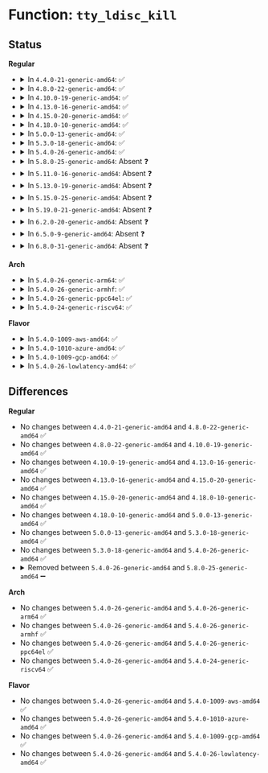 # Function: <code>tty_ldisc_kill</code>

## Status
<b>Regular</b>
<ul>
<li>
<details>
<summary>In <code>4.4.0-21-generic-amd64</code>: ✅</summary>

```c
void tty_ldisc_kill(struct tty_struct * tty)
```

```json
{
  "name": "tty_ldisc_kill",
  "collision_type": "Unique Static",
  "inline_type": "No",
  "funcs": [
    {
      "addr": 18446744071583996672,
      "name": "tty_ldisc_kill",
      "external": false,
      "loc": "drivers/tty/tty_ldisc.c:748",
      "file": "drivers/tty/tty_ldisc.c",
      "inline": "seen, unknown",
      "caller_inline": [],
      "caller_func": [
        "drivers/tty/tty_ldisc.c:tty_ldisc_release",
        "drivers/tty/tty_ldisc.c:tty_ldisc_release",
        "drivers/tty/tty_ldisc.c:tty_ldisc_release",
        "drivers/tty/tty_ldisc.c:tty_ldisc_release",
        "drivers/tty/tty_ldisc.c:tty_ldisc_release"
      ]
    }
  ],
  "symbols": [
    {
      "addr": 18446744071583996672,
      "name": "tty_ldisc_kill",
      "section": ".text",
      "bind": "STB_LOCAL",
      "size": 142
    }
  ]
}
```
</details>
</li>
<li>
<details>
<summary>In <code>4.8.0-22-generic-amd64</code>: ✅</summary>

```c
void tty_ldisc_kill(struct tty_struct * tty)
```

```json
{
  "name": "tty_ldisc_kill",
  "collision_type": "Unique Static",
  "inline_type": "No",
  "funcs": [
    {
      "addr": 18446744071584328816,
      "name": "tty_ldisc_kill",
      "external": false,
      "loc": "drivers/tty/tty_ldisc.c:612",
      "file": "drivers/tty/tty_ldisc.c",
      "inline": "seen, unknown",
      "caller_inline": [],
      "caller_func": [
        "drivers/tty/tty_ldisc.c:tty_ldisc_release",
        "drivers/tty/tty_ldisc.c:tty_ldisc_release",
        "drivers/tty/tty_ldisc.c:tty_ldisc_release",
        "drivers/tty/tty_ldisc.c:tty_ldisc_release",
        "drivers/tty/tty_ldisc.c:tty_ldisc_release",
        "drivers/tty/tty_ldisc.c:tty_ldisc_hangup"
      ]
    }
  ],
  "symbols": [
    {
      "addr": 18446744071584328816,
      "name": "tty_ldisc_kill",
      "section": ".text",
      "bind": "STB_LOCAL",
      "size": 48
    }
  ]
}
```
</details>
</li>
<li>
<details>
<summary>In <code>4.10.0-19-generic-amd64</code>: ✅</summary>

```c
void tty_ldisc_kill(struct tty_struct * tty)
```

```json
{
  "name": "tty_ldisc_kill",
  "collision_type": "Unique Static",
  "inline_type": "No",
  "funcs": [
    {
      "addr": 18446744071584510768,
      "name": "tty_ldisc_kill",
      "external": false,
      "loc": "drivers/tty/tty_ldisc.c:612",
      "file": "drivers/tty/tty_ldisc.c",
      "inline": "seen, unknown",
      "caller_inline": [],
      "caller_func": [
        "drivers/tty/tty_ldisc.c:tty_ldisc_release",
        "drivers/tty/tty_ldisc.c:tty_ldisc_release",
        "drivers/tty/tty_ldisc.c:tty_ldisc_release",
        "drivers/tty/tty_ldisc.c:tty_ldisc_release",
        "drivers/tty/tty_ldisc.c:tty_ldisc_release",
        "drivers/tty/tty_ldisc.c:tty_ldisc_hangup"
      ]
    }
  ],
  "symbols": [
    {
      "addr": 18446744071584510768,
      "name": "tty_ldisc_kill",
      "section": ".text",
      "bind": "STB_LOCAL",
      "size": 48
    }
  ]
}
```
</details>
</li>
<li>
<details>
<summary>In <code>4.13.0-16-generic-amd64</code>: ✅</summary>

```c
void tty_ldisc_kill(struct tty_struct * tty)
```

```json
{
  "name": "tty_ldisc_kill",
  "collision_type": "Unique Static",
  "inline_type": "No",
  "funcs": [
    {
      "addr": 18446744071584589936,
      "name": "tty_ldisc_kill",
      "external": false,
      "loc": "drivers/tty/tty_ldisc.c:632",
      "file": "drivers/tty/tty_ldisc.c",
      "inline": "seen, unknown",
      "caller_inline": [],
      "caller_func": [
        "drivers/tty/tty_ldisc.c:tty_ldisc_release",
        "drivers/tty/tty_ldisc.c:tty_ldisc_release",
        "drivers/tty/tty_ldisc.c:tty_ldisc_release",
        "drivers/tty/tty_ldisc.c:tty_ldisc_release",
        "drivers/tty/tty_ldisc.c:tty_ldisc_release",
        "drivers/tty/tty_ldisc.c:tty_ldisc_hangup"
      ]
    }
  ],
  "symbols": [
    {
      "addr": 18446744071584589936,
      "name": "tty_ldisc_kill",
      "section": ".text",
      "bind": "STB_LOCAL",
      "size": 49
    }
  ]
}
```
</details>
</li>
<li>
<details>
<summary>In <code>4.15.0-20-generic-amd64</code>: ✅</summary>

```c
void tty_ldisc_kill(struct tty_struct * tty)
```

```json
{
  "name": "tty_ldisc_kill",
  "collision_type": "Unique Static",
  "inline_type": "No",
  "funcs": [
    {
      "addr": 18446744071585002000,
      "name": "tty_ldisc_kill",
      "external": false,
      "loc": "drivers/tty/tty_ldisc.c:633",
      "file": "drivers/tty/tty_ldisc.c",
      "inline": "seen, unknown",
      "caller_inline": [],
      "caller_func": [
        "drivers/tty/tty_ldisc.c:tty_ldisc_release",
        "drivers/tty/tty_ldisc.c:tty_ldisc_release",
        "drivers/tty/tty_ldisc.c:tty_ldisc_release",
        "drivers/tty/tty_ldisc.c:tty_ldisc_release",
        "drivers/tty/tty_ldisc.c:tty_ldisc_release",
        "drivers/tty/tty_ldisc.c:tty_ldisc_hangup"
      ]
    }
  ],
  "symbols": [
    {
      "addr": 18446744071585002000,
      "name": "tty_ldisc_kill",
      "section": ".text",
      "bind": "STB_LOCAL",
      "size": 49
    }
  ]
}
```
</details>
</li>
<li>
<details>
<summary>In <code>4.18.0-10-generic-amd64</code>: ✅</summary>

```c
void tty_ldisc_kill(struct tty_struct * tty)
```

```json
{
  "name": "tty_ldisc_kill",
  "collision_type": "Unique Static",
  "inline_type": "No",
  "funcs": [
    {
      "addr": 18446744071585236272,
      "name": "tty_ldisc_kill",
      "external": false,
      "loc": "drivers/tty/tty_ldisc.c:616",
      "file": "drivers/tty/tty_ldisc.c",
      "inline": "seen, unknown",
      "caller_inline": [],
      "caller_func": [
        "drivers/tty/tty_ldisc.c:tty_ldisc_release",
        "drivers/tty/tty_ldisc.c:tty_ldisc_release",
        "drivers/tty/tty_ldisc.c:tty_ldisc_release",
        "drivers/tty/tty_ldisc.c:tty_ldisc_release",
        "drivers/tty/tty_ldisc.c:tty_ldisc_release",
        "drivers/tty/tty_ldisc.c:tty_ldisc_hangup"
      ]
    }
  ],
  "symbols": [
    {
      "addr": 18446744071585236272,
      "name": "tty_ldisc_kill",
      "section": ".text",
      "bind": "STB_LOCAL",
      "size": 48
    }
  ]
}
```
</details>
</li>
<li>
<details>
<summary>In <code>5.0.0-13-generic-amd64</code>: ✅</summary>

```c
void tty_ldisc_kill(struct tty_struct * tty)
```

```json
{
  "name": "tty_ldisc_kill",
  "collision_type": "Unique Static",
  "inline_type": "No",
  "funcs": [
    {
      "addr": 18446744071585355520,
      "name": "tty_ldisc_kill",
      "external": false,
      "loc": "drivers/tty/tty_ldisc.c:625",
      "file": "drivers/tty/tty_ldisc.c",
      "inline": "seen, unknown",
      "caller_inline": [],
      "caller_func": [
        "drivers/tty/tty_ldisc.c:tty_ldisc_release",
        "drivers/tty/tty_ldisc.c:tty_ldisc_release",
        "drivers/tty/tty_ldisc.c:tty_ldisc_release",
        "drivers/tty/tty_ldisc.c:tty_ldisc_release",
        "drivers/tty/tty_ldisc.c:tty_ldisc_release",
        "drivers/tty/tty_ldisc.c:tty_ldisc_hangup"
      ]
    }
  ],
  "symbols": [
    {
      "addr": 18446744071585355520,
      "name": "tty_ldisc_kill",
      "section": ".text",
      "bind": "STB_LOCAL",
      "size": 48
    }
  ]
}
```
</details>
</li>
<li>
<details>
<summary>In <code>5.3.0-18-generic-amd64</code>: ✅</summary>

```c
void tty_ldisc_kill(struct tty_struct * tty)
```

```json
{
  "name": "tty_ldisc_kill",
  "collision_type": "Unique Static",
  "inline_type": "No",
  "funcs": [
    {
      "addr": 18446744071585568960,
      "name": "tty_ldisc_kill",
      "external": false,
      "loc": "drivers/tty/tty_ldisc.c:634",
      "file": "drivers/tty/tty_ldisc.c",
      "inline": "seen, unknown",
      "caller_inline": [],
      "caller_func": [
        "drivers/tty/tty_ldisc.c:tty_ldisc_release",
        "drivers/tty/tty_ldisc.c:tty_ldisc_release",
        "drivers/tty/tty_ldisc.c:tty_ldisc_release",
        "drivers/tty/tty_ldisc.c:tty_ldisc_release",
        "drivers/tty/tty_ldisc.c:tty_ldisc_release",
        "drivers/tty/tty_ldisc.c:tty_ldisc_hangup"
      ]
    }
  ],
  "symbols": [
    {
      "addr": 18446744071585568960,
      "name": "tty_ldisc_kill",
      "section": ".text",
      "bind": "STB_LOCAL",
      "size": 48
    }
  ]
}
```
</details>
</li>
<li>
<details>
<summary>In <code>5.4.0-26-generic-amd64</code>: ✅</summary>

```c
void tty_ldisc_kill(struct tty_struct * tty)
```

```json
{
  "name": "tty_ldisc_kill",
  "collision_type": "Unique Static",
  "inline_type": "No",
  "funcs": [
    {
      "addr": 18446744071585709984,
      "name": "tty_ldisc_kill",
      "external": false,
      "loc": "drivers/tty/tty_ldisc.c:634",
      "file": "drivers/tty/tty_ldisc.c",
      "inline": "seen, unknown",
      "caller_inline": [],
      "caller_func": [
        "drivers/tty/tty_ldisc.c:tty_ldisc_release",
        "drivers/tty/tty_ldisc.c:tty_ldisc_release",
        "drivers/tty/tty_ldisc.c:tty_ldisc_release",
        "drivers/tty/tty_ldisc.c:tty_ldisc_release",
        "drivers/tty/tty_ldisc.c:tty_ldisc_release",
        "drivers/tty/tty_ldisc.c:tty_ldisc_hangup"
      ]
    }
  ],
  "symbols": [
    {
      "addr": 18446744071585709984,
      "name": "tty_ldisc_kill",
      "section": ".text",
      "bind": "STB_LOCAL",
      "size": 48
    }
  ]
}
```
</details>
</li>
<li>
<details>
<summary>In <code>5.8.0-25-generic-amd64</code>: Absent ❓</summary>

```json
{
  "name": "tty_ldisc_kill",
  "collision_type": "Unique Static",
  "inline_type": "Full",
  "funcs": [
    {
      "addr": 18446744071586439743,
      "name": "tty_ldisc_kill",
      "external": false,
      "loc": "drivers/tty/tty_ldisc.c:629",
      "file": "drivers/tty/tty_ldisc.c",
      "inline": "not declared, inlined",
      "caller_inline": [
        "drivers/tty/tty_ldisc.c:tty_ldisc_release",
        "drivers/tty/tty_ldisc.c:tty_ldisc_release",
        "drivers/tty/tty_ldisc.c:tty_ldisc_hangup"
      ],
      "caller_func": []
    }
  ],
  "symbols": []
}
```
</details>
</li>
<li>
<details>
<summary>In <code>5.11.0-16-generic-amd64</code>: Absent ❓</summary>

```json
{
  "name": "tty_ldisc_kill",
  "collision_type": "Unique Static",
  "inline_type": "Full",
  "funcs": [
    {
      "addr": 18446744071586554271,
      "name": "tty_ldisc_kill",
      "external": false,
      "loc": "drivers/tty/tty_ldisc.c:628",
      "file": "drivers/tty/tty_ldisc.c",
      "inline": "not declared, inlined",
      "caller_inline": [
        "drivers/tty/tty_ldisc.c:tty_ldisc_release",
        "drivers/tty/tty_ldisc.c:tty_ldisc_release",
        "drivers/tty/tty_ldisc.c:tty_ldisc_hangup"
      ],
      "caller_func": []
    }
  ],
  "symbols": []
}
```
</details>
</li>
<li>
<details>
<summary>In <code>5.13.0-19-generic-amd64</code>: Absent ❓</summary>

```json
{
  "name": "tty_ldisc_kill",
  "collision_type": "Unique Static",
  "inline_type": "Full",
  "funcs": [
    {
      "addr": 18446744071586439074,
      "name": "tty_ldisc_kill",
      "external": false,
      "loc": "drivers/tty/tty_ldisc.c:636",
      "file": "drivers/tty/tty_ldisc.c",
      "inline": "not declared, inlined",
      "caller_inline": [
        "drivers/tty/tty_ldisc.c:tty_ldisc_release",
        "drivers/tty/tty_ldisc.c:tty_ldisc_release",
        "drivers/tty/tty_ldisc.c:tty_ldisc_hangup"
      ],
      "caller_func": []
    }
  ],
  "symbols": []
}
```
</details>
</li>
<li>
<details>
<summary>In <code>5.15.0-25-generic-amd64</code>: Absent ❓</summary>

```json
{
  "name": "tty_ldisc_kill",
  "collision_type": "Unique Static",
  "inline_type": "Full",
  "funcs": [
    {
      "addr": 18446744071586966786,
      "name": "tty_ldisc_kill",
      "external": false,
      "loc": "drivers/tty/tty_ldisc.c:621",
      "file": "drivers/tty/tty_ldisc.c",
      "inline": "not declared, inlined",
      "caller_inline": [
        "drivers/tty/tty_ldisc.c:tty_ldisc_release",
        "drivers/tty/tty_ldisc.c:tty_ldisc_release",
        "drivers/tty/tty_ldisc.c:tty_ldisc_hangup"
      ],
      "caller_func": []
    }
  ],
  "symbols": []
}
```
</details>
</li>
<li>
<details>
<summary>In <code>5.19.0-21-generic-amd64</code>: Absent ❓</summary>

```json
{
  "name": "tty_ldisc_kill",
  "collision_type": "Unique Static",
  "inline_type": "Full",
  "funcs": [
    {
      "addr": 18446744071588262191,
      "name": "tty_ldisc_kill",
      "external": false,
      "loc": "drivers/tty/tty_ldisc.c:600",
      "file": "drivers/tty/tty_ldisc.c",
      "inline": "not declared, inlined",
      "caller_inline": [
        "drivers/tty/tty_ldisc.c:tty_ldisc_release",
        "drivers/tty/tty_ldisc.c:tty_ldisc_release",
        "drivers/tty/tty_ldisc.c:tty_ldisc_hangup"
      ],
      "caller_func": []
    }
  ],
  "symbols": []
}
```
</details>
</li>
<li>
<details>
<summary>In <code>6.2.0-20-generic-amd64</code>: Absent ❓</summary>

```json
{
  "name": "tty_ldisc_kill",
  "collision_type": "Unique Static",
  "inline_type": "Full",
  "funcs": [
    {
      "addr": 18446744071589675823,
      "name": "tty_ldisc_kill",
      "external": false,
      "loc": "drivers/tty/tty_ldisc.c:600",
      "file": "drivers/tty/tty_ldisc.c",
      "inline": "not declared, inlined",
      "caller_inline": [
        "drivers/tty/tty_ldisc.c:tty_ldisc_release",
        "drivers/tty/tty_ldisc.c:tty_ldisc_release",
        "drivers/tty/tty_ldisc.c:tty_ldisc_hangup"
      ],
      "caller_func": []
    }
  ],
  "symbols": []
}
```
</details>
</li>
<li>
<details>
<summary>In <code>6.5.0-9-generic-amd64</code>: Absent ❓</summary>

```json
{
  "name": "tty_ldisc_kill",
  "collision_type": "Unique Static",
  "inline_type": "Full",
  "funcs": [
    {
      "addr": 18446744071589980282,
      "name": "tty_ldisc_kill",
      "external": false,
      "loc": "drivers/tty/tty_ldisc.c:599",
      "file": "drivers/tty/tty_ldisc.c",
      "inline": "not declared, inlined",
      "caller_inline": [
        "drivers/tty/tty_ldisc.c:tty_ldisc_release",
        "drivers/tty/tty_ldisc.c:tty_ldisc_release",
        "drivers/tty/tty_ldisc.c:tty_ldisc_hangup"
      ],
      "caller_func": []
    }
  ],
  "symbols": []
}
```
</details>
</li>
<li>
<details>
<summary>In <code>6.8.0-31-generic-amd64</code>: Absent ❓</summary>

```json
{
  "name": "tty_ldisc_kill",
  "collision_type": "Unique Static",
  "inline_type": "Full",
  "funcs": [
    {
      "addr": 18446744071590319002,
      "name": "tty_ldisc_kill",
      "external": false,
      "loc": "drivers/tty/tty_ldisc.c:599",
      "file": "drivers/tty/tty_ldisc.c",
      "inline": "not declared, inlined",
      "caller_inline": [
        "drivers/tty/tty_ldisc.c:tty_ldisc_release",
        "drivers/tty/tty_ldisc.c:tty_ldisc_release",
        "drivers/tty/tty_ldisc.c:tty_ldisc_hangup"
      ],
      "caller_func": []
    }
  ],
  "symbols": []
}
```
</details>
</li>
</ul>
<b>Arch</b>
<ul>
<li>
<details>
<summary>In <code>5.4.0-26-generic-arm64</code>: ✅</summary>

```c
void tty_ldisc_kill(struct tty_struct * tty)
```

```json
{
  "name": "tty_ldisc_kill",
  "collision_type": "Unique Static",
  "inline_type": "No",
  "funcs": [
    {
      "addr": 18446603336498398336,
      "name": "tty_ldisc_kill",
      "external": false,
      "loc": "drivers/tty/tty_ldisc.c:634",
      "file": "drivers/tty/tty_ldisc.c",
      "inline": "seen, unknown",
      "caller_inline": [],
      "caller_func": [
        "drivers/tty/tty_ldisc.c:tty_ldisc_release",
        "drivers/tty/tty_ldisc.c:tty_ldisc_release",
        "drivers/tty/tty_ldisc.c:tty_ldisc_release",
        "drivers/tty/tty_ldisc.c:tty_ldisc_release",
        "drivers/tty/tty_ldisc.c:tty_ldisc_release",
        "drivers/tty/tty_ldisc.c:tty_ldisc_hangup"
      ]
    }
  ],
  "symbols": [
    {
      "addr": 18446603336498398336,
      "name": "tty_ldisc_kill",
      "section": ".text",
      "bind": "STB_LOCAL",
      "size": 64
    }
  ]
}
```
</details>
</li>
<li>
<details>
<summary>In <code>5.4.0-26-generic-armhf</code>: ✅</summary>

```c
void tty_ldisc_kill(struct tty_struct * tty)
```

```json
{
  "name": "tty_ldisc_kill",
  "collision_type": "Unique Static",
  "inline_type": "No",
  "funcs": [
    {
      "addr": 3231073484,
      "name": "tty_ldisc_kill",
      "external": false,
      "loc": "drivers/tty/tty_ldisc.c:634",
      "file": "drivers/tty/tty_ldisc.c",
      "inline": "seen, unknown",
      "caller_inline": [],
      "caller_func": [
        "drivers/tty/tty_ldisc.c:tty_ldisc_release",
        "drivers/tty/tty_ldisc.c:tty_ldisc_release",
        "drivers/tty/tty_ldisc.c:tty_ldisc_release",
        "drivers/tty/tty_ldisc.c:tty_ldisc_release",
        "drivers/tty/tty_ldisc.c:tty_ldisc_release",
        "drivers/tty/tty_ldisc.c:tty_ldisc_hangup"
      ]
    }
  ],
  "symbols": [
    {
      "addr": 3231073484,
      "name": "tty_ldisc_kill",
      "section": ".text",
      "bind": "STB_LOCAL",
      "size": 60
    }
  ]
}
```
</details>
</li>
<li>
<details>
<summary>In <code>5.4.0-26-generic-ppc64el</code>: ✅</summary>

```c
void tty_ldisc_kill(struct tty_struct * tty)
```

```json
{
  "name": "tty_ldisc_kill",
  "collision_type": "Unique Static",
  "inline_type": "No",
  "funcs": [
    {
      "addr": 13835058055291581008,
      "name": "tty_ldisc_kill",
      "external": false,
      "loc": "drivers/tty/tty_ldisc.c:634",
      "file": "drivers/tty/tty_ldisc.c",
      "inline": "seen, unknown",
      "caller_inline": [],
      "caller_func": [
        "drivers/tty/tty_ldisc.c:tty_ldisc_release",
        "drivers/tty/tty_ldisc.c:tty_ldisc_release",
        "drivers/tty/tty_ldisc.c:tty_ldisc_release",
        "drivers/tty/tty_ldisc.c:tty_ldisc_release",
        "drivers/tty/tty_ldisc.c:tty_ldisc_release",
        "drivers/tty/tty_ldisc.c:tty_ldisc_hangup"
      ]
    }
  ],
  "symbols": [
    {
      "addr": 13835058055291581008,
      "name": "tty_ldisc_kill",
      "section": ".text",
      "bind": "STB_LOCAL",
      "size": 88
    }
  ]
}
```
</details>
</li>
<li>
<details>
<summary>In <code>5.4.0-24-generic-riscv64</code>: ✅</summary>

```c
void tty_ldisc_kill(struct tty_struct * tty)
```

```json
{
  "name": "tty_ldisc_kill",
  "collision_type": "Unique Static",
  "inline_type": "No",
  "funcs": [
    {
      "addr": 18446743936276059686,
      "name": "tty_ldisc_kill",
      "external": false,
      "loc": "drivers/tty/tty_ldisc.c:634",
      "file": "drivers/tty/tty_ldisc.c",
      "inline": "seen, unknown",
      "caller_inline": [],
      "caller_func": [
        "drivers/tty/tty_ldisc.c:tty_ldisc_release",
        "drivers/tty/tty_ldisc.c:tty_ldisc_release",
        "drivers/tty/tty_ldisc.c:tty_ldisc_release",
        "drivers/tty/tty_ldisc.c:tty_ldisc_release",
        "drivers/tty/tty_ldisc.c:tty_ldisc_release",
        "drivers/tty/tty_ldisc.c:tty_ldisc_hangup"
      ]
    }
  ],
  "symbols": [
    {
      "addr": 18446743936276059686,
      "name": "tty_ldisc_kill",
      "section": ".text",
      "bind": "STB_LOCAL",
      "size": 60
    }
  ]
}
```
</details>
</li>
</ul>
<b>Flavor</b>
<ul>
<li>
<details>
<summary>In <code>5.4.0-1009-aws-amd64</code>: ✅</summary>

```c
void tty_ldisc_kill(struct tty_struct * tty)
```

```json
{
  "name": "tty_ldisc_kill",
  "collision_type": "Unique Static",
  "inline_type": "No",
  "funcs": [
    {
      "addr": 18446744071585471008,
      "name": "tty_ldisc_kill",
      "external": false,
      "loc": "drivers/tty/tty_ldisc.c:634",
      "file": "drivers/tty/tty_ldisc.c",
      "inline": "seen, unknown",
      "caller_inline": [],
      "caller_func": [
        "drivers/tty/tty_ldisc.c:tty_ldisc_release",
        "drivers/tty/tty_ldisc.c:tty_ldisc_release",
        "drivers/tty/tty_ldisc.c:tty_ldisc_release",
        "drivers/tty/tty_ldisc.c:tty_ldisc_release",
        "drivers/tty/tty_ldisc.c:tty_ldisc_release",
        "drivers/tty/tty_ldisc.c:tty_ldisc_hangup"
      ]
    }
  ],
  "symbols": [
    {
      "addr": 18446744071585471008,
      "name": "tty_ldisc_kill",
      "section": ".text",
      "bind": "STB_LOCAL",
      "size": 48
    }
  ]
}
```
</details>
</li>
<li>
<details>
<summary>In <code>5.4.0-1010-azure-amd64</code>: ✅</summary>

```c
void tty_ldisc_kill(struct tty_struct * tty)
```

```json
{
  "name": "tty_ldisc_kill",
  "collision_type": "Unique Static",
  "inline_type": "No",
  "funcs": [
    {
      "addr": 18446744071585341024,
      "name": "tty_ldisc_kill",
      "external": false,
      "loc": "drivers/tty/tty_ldisc.c:634",
      "file": "drivers/tty/tty_ldisc.c",
      "inline": "seen, unknown",
      "caller_inline": [],
      "caller_func": [
        "drivers/tty/tty_ldisc.c:tty_ldisc_release",
        "drivers/tty/tty_ldisc.c:tty_ldisc_release",
        "drivers/tty/tty_ldisc.c:tty_ldisc_release",
        "drivers/tty/tty_ldisc.c:tty_ldisc_release",
        "drivers/tty/tty_ldisc.c:tty_ldisc_release",
        "drivers/tty/tty_ldisc.c:tty_ldisc_hangup"
      ]
    }
  ],
  "symbols": [
    {
      "addr": 18446744071585341024,
      "name": "tty_ldisc_kill",
      "section": ".text",
      "bind": "STB_LOCAL",
      "size": 48
    }
  ]
}
```
</details>
</li>
<li>
<details>
<summary>In <code>5.4.0-1009-gcp-amd64</code>: ✅</summary>

```c
void tty_ldisc_kill(struct tty_struct * tty)
```

```json
{
  "name": "tty_ldisc_kill",
  "collision_type": "Unique Static",
  "inline_type": "No",
  "funcs": [
    {
      "addr": 18446744071585660384,
      "name": "tty_ldisc_kill",
      "external": false,
      "loc": "drivers/tty/tty_ldisc.c:634",
      "file": "drivers/tty/tty_ldisc.c",
      "inline": "seen, unknown",
      "caller_inline": [],
      "caller_func": [
        "drivers/tty/tty_ldisc.c:tty_ldisc_release",
        "drivers/tty/tty_ldisc.c:tty_ldisc_release",
        "drivers/tty/tty_ldisc.c:tty_ldisc_release",
        "drivers/tty/tty_ldisc.c:tty_ldisc_release",
        "drivers/tty/tty_ldisc.c:tty_ldisc_release",
        "drivers/tty/tty_ldisc.c:tty_ldisc_hangup"
      ]
    }
  ],
  "symbols": [
    {
      "addr": 18446744071585660384,
      "name": "tty_ldisc_kill",
      "section": ".text",
      "bind": "STB_LOCAL",
      "size": 48
    }
  ]
}
```
</details>
</li>
<li>
<details>
<summary>In <code>5.4.0-26-lowlatency-amd64</code>: ✅</summary>

```c
void tty_ldisc_kill(struct tty_struct * tty)
```

```json
{
  "name": "tty_ldisc_kill",
  "collision_type": "Unique Static",
  "inline_type": "No",
  "funcs": [
    {
      "addr": 18446744071585768496,
      "name": "tty_ldisc_kill",
      "external": false,
      "loc": "drivers/tty/tty_ldisc.c:634",
      "file": "drivers/tty/tty_ldisc.c",
      "inline": "seen, unknown",
      "caller_inline": [],
      "caller_func": [
        "drivers/tty/tty_ldisc.c:tty_ldisc_release",
        "drivers/tty/tty_ldisc.c:tty_ldisc_release",
        "drivers/tty/tty_ldisc.c:tty_ldisc_release",
        "drivers/tty/tty_ldisc.c:tty_ldisc_release",
        "drivers/tty/tty_ldisc.c:tty_ldisc_release",
        "drivers/tty/tty_ldisc.c:tty_ldisc_hangup"
      ]
    }
  ],
  "symbols": [
    {
      "addr": 18446744071585768496,
      "name": "tty_ldisc_kill",
      "section": ".text",
      "bind": "STB_LOCAL",
      "size": 48
    }
  ]
}
```
</details>
</li>
</ul>

## Differences
<b>Regular</b>
<ul>
<li>
No changes between <code>4.4.0-21-generic-amd64</code> and <code>4.8.0-22-generic-amd64</code> ✅
</li>
<li>
No changes between <code>4.8.0-22-generic-amd64</code> and <code>4.10.0-19-generic-amd64</code> ✅
</li>
<li>
No changes between <code>4.10.0-19-generic-amd64</code> and <code>4.13.0-16-generic-amd64</code> ✅
</li>
<li>
No changes between <code>4.13.0-16-generic-amd64</code> and <code>4.15.0-20-generic-amd64</code> ✅
</li>
<li>
No changes between <code>4.15.0-20-generic-amd64</code> and <code>4.18.0-10-generic-amd64</code> ✅
</li>
<li>
No changes between <code>4.18.0-10-generic-amd64</code> and <code>5.0.0-13-generic-amd64</code> ✅
</li>
<li>
No changes between <code>5.0.0-13-generic-amd64</code> and <code>5.3.0-18-generic-amd64</code> ✅
</li>
<li>
No changes between <code>5.3.0-18-generic-amd64</code> and <code>5.4.0-26-generic-amd64</code> ✅
</li>
<li>
<details>
<summary>Removed between <code>5.4.0-26-generic-amd64</code> and <code>5.8.0-25-generic-amd64</code> ➖</summary>

```c
void tty_ldisc_kill(struct tty_struct * tty)
```
</details>
</li>
</ul>
<b>Arch</b>
<ul>
<li>
No changes between <code>5.4.0-26-generic-amd64</code> and <code>5.4.0-26-generic-arm64</code> ✅
</li>
<li>
No changes between <code>5.4.0-26-generic-amd64</code> and <code>5.4.0-26-generic-armhf</code> ✅
</li>
<li>
No changes between <code>5.4.0-26-generic-amd64</code> and <code>5.4.0-26-generic-ppc64el</code> ✅
</li>
<li>
No changes between <code>5.4.0-26-generic-amd64</code> and <code>5.4.0-24-generic-riscv64</code> ✅
</li>
</ul>
<b>Flavor</b>
<ul>
<li>
No changes between <code>5.4.0-26-generic-amd64</code> and <code>5.4.0-1009-aws-amd64</code> ✅
</li>
<li>
No changes between <code>5.4.0-26-generic-amd64</code> and <code>5.4.0-1010-azure-amd64</code> ✅
</li>
<li>
No changes between <code>5.4.0-26-generic-amd64</code> and <code>5.4.0-1009-gcp-amd64</code> ✅
</li>
<li>
No changes between <code>5.4.0-26-generic-amd64</code> and <code>5.4.0-26-lowlatency-amd64</code> ✅
</li>
</ul>
